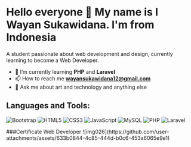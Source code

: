 
# Hello everyone 👋 My name is I Wayan Sukawidana. I'm from Indonesia

A student passionate about web development and design, currently learning to become a Web Developer.

- 🌱 I’m currently learning **PHP** and **Laravel**  
- 📫 How to reach me **wayansukawidana12@gmail.com**
- 💬 Ask me about art and technology and anything else


## Languages and Tools:
<p align="left"> 
    <img src="https://img.shields.io/badge/Bootstrap-563D7C?style=for-the-badge&logo=bootstrap&logoColor=white" alt="Bootstrap"/>
    <img src="https://img.shields.io/badge/HTML5-E34F26?style=for-the-badge&logo=html5&logoColor=white" alt="HTML5"/>
    <img src="https://img.shields.io/badge/CSS3-1572B6?style=for-the-badge&logo=css3&logoColor=white" alt="CSS3"/>
    <img src="https://img.shields.io/badge/JavaScript-F7DF1E?style=for-the-badge&logo=javascript&logoColor=black" alt="JavaScript"/>
    <img src="https://img.shields.io/badge/MySQL-4479A1?style=for-the-badge&logo=mysql&logoColor=white" alt="MySQL"/>
    <img src="https://img.shields.io/badge/PHP-777BB4?style=for-the-badge&logo=php&logoColor=white" alt="PHP"/>
    <img src="https://img.shields.io/badge/Laravel-FF2D20?style=for-the-badge&logo=laravel&logoColor=white" alt="Laravel"/>
</p>
###Certificate
Web Developer
![img026](https://github.com/user-attachments/assets/633b0844-4c85-444d-b0c6-453a6065e9e1)

